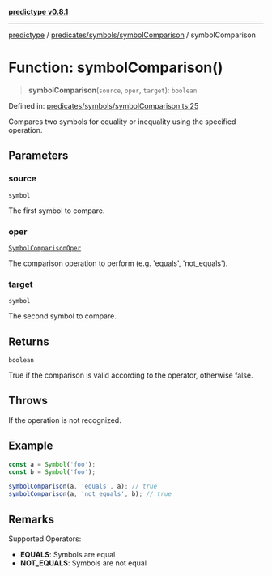 [**predictype v0.8.1**](../../../../README.md)

***

[predictype](../../../../modules.md) / [predicates/symbols/symbolComparison](../README.md) / symbolComparison

# Function: symbolComparison()

> **symbolComparison**(`source`, `oper`, `target`): `boolean`

Defined in: [predicates/symbols/symbolComparison.ts:25](https://github.com/maduhaime/predictype/blob/2310adbaccb6fbc00cdab8e345e79bd5b09e40f5/src/predicates/symbols/symbolComparison.ts#L25)

Compares two symbols for equality or inequality using the specified operation.

## Parameters

### source

`symbol`

The first symbol to compare.

### oper

[`SymbolComparisonOper`](../../../../symbols/enums/type-aliases/SymbolComparisonOper.md)

The comparison operation to perform (e.g. 'equals', 'not_equals').

### target

`symbol`

The second symbol to compare.

## Returns

`boolean`

True if the comparison is valid according to the operator, otherwise false.

## Throws

If the operation is not recognized.

## Example

```ts
const a = Symbol('foo');
const b = Symbol('foo');

symbolComparison(a, 'equals', a); // true
symbolComparison(a, 'not_equals', b); // true
```

## Remarks

Supported Operators:
- **EQUALS**: Symbols are equal
- **NOT_EQUALS**: Symbols are not equal
